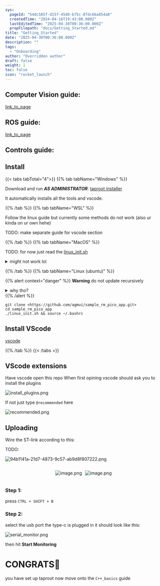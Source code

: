 ```yaml
---
sys:
  pageId: "54dc585f-d15f-45d0-b75c-8fdc66a854a8"
  createdTime: "2024-04-16T19:43:00.000Z"
  lastEditedTime: "2025-04-30T00:36:00.000Z"
  propFilepath: "docs/Getting_Started.md"
title: "Getting_Started"
date: "2025-04-30T00:36:00.000Z"
description: ""
tags:
  - "Onboarding"
author: "Overridden author"
draft: false
weight: 1
toc: false
icon: "rocket_launch"
---
```


## Computer Vision guide:

[link_to_page](86d45bc0-388b-4d26-8848-44f255f73d0e)

## ROS guide:

[link_to_page](3c76c1de-ec8f-46d6-8b0a-294005edc2d5)

## Controls guide:

## Install

{{< tabs tabTotal="4">}}
{{% tab tabName="Windows" %}}

Download and run _**AS ADMINISTRATOR**_: [taproot installer](https://github.com/Thornbots/TeachingFreshies/releases/tag/1.0)

It automatically installs all the tools and vscode.

{{% /tab %}}
{{% tab tabName="WSL" %}}

Follow the linux guide but currently some methods do not work (also ur kinda on ur own hehe)

TODO: make separate guide for vscode section

{{% /tab %}}
{{% tab tabName="MacOS" %}}

TODO: for now just read the [linux_init.sh](https://github.com/agmui/sample_rm_pico_app/blob/main/linux_init.sh)

<details>
<summary>might not work lol</summary>

`brew install libusb pkg-config`

Next install: [vscode](https://code.visualstudio.com/Download)

</details>

{{% /tab %}}
{{% tab tabName="Linux (ubuntu)" %}}

{{% alert context="danger" %}}
**Warning** do not update recursively
<details>
<summary>why tho?</summary>
There are some submodules that may go on for a while (like tinyusb) and I highly
recommend you don't need to get them.
If you want to see what submodules I update just look in `linux_init.sh`
</details>
{{% /alert %}}

```shell
git clone <https://github.com/agmui/sample_rm_pico_app.git>
cd sample_rm_pico_app
./linux_init.sh && source ~/.bashrc
```

## Install VScode

[vscode](https://code.visualstudio.com/Download)

{{% /tab %}}
{{< /tabs >}}

## VScode extensions

Have vscode open this repo
When first opining vscode should ask you to install the plugins

![install_plugins.png](https://prod-files-secure.s3.us-west-2.amazonaws.com/d518164a-d88e-44d1-a4ee-3adb3bd8bce0/89bd30f0-1825-4e77-867b-0a41ce370880/install_plugins.png?X-Amz-Algorithm=AWS4-HMAC-SHA256&X-Amz-Content-Sha256=UNSIGNED-PAYLOAD&X-Amz-Credential=ASIAZI2LB466VSDPWQPQ%2F20250706%2Fus-west-2%2Fs3%2Faws4_request&X-Amz-Date=20250706T042327Z&X-Amz-Expires=3600&X-Amz-Security-Token=IQoJb3JpZ2luX2VjEEgaCXVzLXdlc3QtMiJHMEUCIF2R%2FJBb%2FKwYp1oSNdaosGZiVsxhrUqF5kgJKGaXKIgOAiEAr6CNFnM4DF8WaRr0VOcXvfQ8AnKHGy9Ar6rQi6YoHz4q%2FwMIURAAGgw2Mzc0MjMxODM4MDUiDBNuhbNG8j0jZSJKVCrcA1mJkrwdHcYFJVLdvbqDMtQEIgVk5gwPWpoRZQCF6f52Sd0zsTECnD5Ty9o9%2Beqw5iCgiB415gcxWmCe0hEHzaEisCXCSXCEQfuMi%2Bm1MVNHk1r7%2BAMxOSgBReuOUROwQAKIeSrXJDTLXAaK9m7btGlPTIoryjQ0ccTH4gM%2FV2R6DKd17leN%2BftkZReQ8pN2p4LcfdyCW1Rag5c%2Bna%2F92FtwFnihxdpcfOc1tZuop%2FZ%2BkPTvCw0ecqqkDzfP9QK23cVJ1NsvZcSDyinhCmXg4ybasLnQxAIfa%2BWdpbjge%2FUUo5QNEf8wf%2F6zKVCOmOaVKNFwSJzA6VmkcbGHbGqM4hjSnxvHJiXdAMYeBy5LKAOiU7lXDdpylYvxibBy%2FXPqVupkEDw0%2FGutUsRpGcOStLH41dnEQwE%2F8dbZ8ne55WTiEmRLIY6vZ2gfxqFi3VKGFmZHzq09Lx0hi5RwK6B3mtOl8NKNSYV%2FLB5sVsFaRH3lmpWwtbxJhDOp8EPBf8or28v6kdQ1pO1%2BH4%2FwW4bx64e8mYTCzKOK9WyZBBbgmrnY2FUb62SNRbXuM8HyVGjztIM40IIVvOKXbeOMv5c2%2FnKEPhOz6fNLn0vvBuImMoP3ueoE6GFfiTPU%2B3gEMK3%2BpsMGOqUB%2BnCCsN476H0MepJgPnAymQEsEBTHGrDGyK6KkD9bTOat4rRea2YbZf7l6JV8mmMnEOsL2hC0sU1iLcbjaVkI35DkFCI4VqJW5fvaVjYFAOmw%2BSfawUXk2feGTXN789JvVaMZBMZTgwyxYQXDbzbCIthmdZ%2B6iG%2Fe05fznX8KQJDHclU5njp2VxT38YYZeAAVXybbMqRNHcmvszzXiv%2BJ1RBVNTok&X-Amz-Signature=c3c782114d807023c5eae87c7b5fef5c8bbf5cddd9a5517e8f363ef3caa5469a&X-Amz-SignedHeaders=host&x-amz-checksum-mode=ENABLED&x-id=GetObject)

If not just type `@recommended` here  

![recommended.png](https://prod-files-secure.s3.us-west-2.amazonaws.com/d518164a-d88e-44d1-a4ee-3adb3bd8bce0/61e661e9-5d85-4dfc-be0d-8d2097a5e793/recommended.png?X-Amz-Algorithm=AWS4-HMAC-SHA256&X-Amz-Content-Sha256=UNSIGNED-PAYLOAD&X-Amz-Credential=ASIAZI2LB466VSDPWQPQ%2F20250706%2Fus-west-2%2Fs3%2Faws4_request&X-Amz-Date=20250706T042327Z&X-Amz-Expires=3600&X-Amz-Security-Token=IQoJb3JpZ2luX2VjEEgaCXVzLXdlc3QtMiJHMEUCIF2R%2FJBb%2FKwYp1oSNdaosGZiVsxhrUqF5kgJKGaXKIgOAiEAr6CNFnM4DF8WaRr0VOcXvfQ8AnKHGy9Ar6rQi6YoHz4q%2FwMIURAAGgw2Mzc0MjMxODM4MDUiDBNuhbNG8j0jZSJKVCrcA1mJkrwdHcYFJVLdvbqDMtQEIgVk5gwPWpoRZQCF6f52Sd0zsTECnD5Ty9o9%2Beqw5iCgiB415gcxWmCe0hEHzaEisCXCSXCEQfuMi%2Bm1MVNHk1r7%2BAMxOSgBReuOUROwQAKIeSrXJDTLXAaK9m7btGlPTIoryjQ0ccTH4gM%2FV2R6DKd17leN%2BftkZReQ8pN2p4LcfdyCW1Rag5c%2Bna%2F92FtwFnihxdpcfOc1tZuop%2FZ%2BkPTvCw0ecqqkDzfP9QK23cVJ1NsvZcSDyinhCmXg4ybasLnQxAIfa%2BWdpbjge%2FUUo5QNEf8wf%2F6zKVCOmOaVKNFwSJzA6VmkcbGHbGqM4hjSnxvHJiXdAMYeBy5LKAOiU7lXDdpylYvxibBy%2FXPqVupkEDw0%2FGutUsRpGcOStLH41dnEQwE%2F8dbZ8ne55WTiEmRLIY6vZ2gfxqFi3VKGFmZHzq09Lx0hi5RwK6B3mtOl8NKNSYV%2FLB5sVsFaRH3lmpWwtbxJhDOp8EPBf8or28v6kdQ1pO1%2BH4%2FwW4bx64e8mYTCzKOK9WyZBBbgmrnY2FUb62SNRbXuM8HyVGjztIM40IIVvOKXbeOMv5c2%2FnKEPhOz6fNLn0vvBuImMoP3ueoE6GFfiTPU%2B3gEMK3%2BpsMGOqUB%2BnCCsN476H0MepJgPnAymQEsEBTHGrDGyK6KkD9bTOat4rRea2YbZf7l6JV8mmMnEOsL2hC0sU1iLcbjaVkI35DkFCI4VqJW5fvaVjYFAOmw%2BSfawUXk2feGTXN789JvVaMZBMZTgwyxYQXDbzbCIthmdZ%2B6iG%2Fe05fznX8KQJDHclU5njp2VxT38YYZeAAVXybbMqRNHcmvszzXiv%2BJ1RBVNTok&X-Amz-Signature=202ebe0bbae4169bc9ecfebeae2d1c9fb23c42db5b8cad348f1c0c841fb0e298&X-Amz-SignedHeaders=host&x-amz-checksum-mode=ENABLED&x-id=GetObject)

## Uploading

Wire the ST-link according to this:

TODO:

![94b1141a-21d7-4873-9c57-ab9d8f807222.png](https://prod-files-secure.s3.us-west-2.amazonaws.com/d518164a-d88e-44d1-a4ee-3adb3bd8bce0/e5fad17d-ab82-4300-9f4c-505ab4b1202c/94b1141a-21d7-4873-9c57-ab9d8f807222.png?X-Amz-Algorithm=AWS4-HMAC-SHA256&X-Amz-Content-Sha256=UNSIGNED-PAYLOAD&X-Amz-Credential=ASIAZI2LB466VSDPWQPQ%2F20250706%2Fus-west-2%2Fs3%2Faws4_request&X-Amz-Date=20250706T042327Z&X-Amz-Expires=3600&X-Amz-Security-Token=IQoJb3JpZ2luX2VjEEgaCXVzLXdlc3QtMiJHMEUCIF2R%2FJBb%2FKwYp1oSNdaosGZiVsxhrUqF5kgJKGaXKIgOAiEAr6CNFnM4DF8WaRr0VOcXvfQ8AnKHGy9Ar6rQi6YoHz4q%2FwMIURAAGgw2Mzc0MjMxODM4MDUiDBNuhbNG8j0jZSJKVCrcA1mJkrwdHcYFJVLdvbqDMtQEIgVk5gwPWpoRZQCF6f52Sd0zsTECnD5Ty9o9%2Beqw5iCgiB415gcxWmCe0hEHzaEisCXCSXCEQfuMi%2Bm1MVNHk1r7%2BAMxOSgBReuOUROwQAKIeSrXJDTLXAaK9m7btGlPTIoryjQ0ccTH4gM%2FV2R6DKd17leN%2BftkZReQ8pN2p4LcfdyCW1Rag5c%2Bna%2F92FtwFnihxdpcfOc1tZuop%2FZ%2BkPTvCw0ecqqkDzfP9QK23cVJ1NsvZcSDyinhCmXg4ybasLnQxAIfa%2BWdpbjge%2FUUo5QNEf8wf%2F6zKVCOmOaVKNFwSJzA6VmkcbGHbGqM4hjSnxvHJiXdAMYeBy5LKAOiU7lXDdpylYvxibBy%2FXPqVupkEDw0%2FGutUsRpGcOStLH41dnEQwE%2F8dbZ8ne55WTiEmRLIY6vZ2gfxqFi3VKGFmZHzq09Lx0hi5RwK6B3mtOl8NKNSYV%2FLB5sVsFaRH3lmpWwtbxJhDOp8EPBf8or28v6kdQ1pO1%2BH4%2FwW4bx64e8mYTCzKOK9WyZBBbgmrnY2FUb62SNRbXuM8HyVGjztIM40IIVvOKXbeOMv5c2%2FnKEPhOz6fNLn0vvBuImMoP3ueoE6GFfiTPU%2B3gEMK3%2BpsMGOqUB%2BnCCsN476H0MepJgPnAymQEsEBTHGrDGyK6KkD9bTOat4rRea2YbZf7l6JV8mmMnEOsL2hC0sU1iLcbjaVkI35DkFCI4VqJW5fvaVjYFAOmw%2BSfawUXk2feGTXN789JvVaMZBMZTgwyxYQXDbzbCIthmdZ%2B6iG%2Fe05fznX8KQJDHclU5njp2VxT38YYZeAAVXybbMqRNHcmvszzXiv%2BJ1RBVNTok&X-Amz-Signature=9f34a5d0256cc56907e82aac083cbdfd5d6d5b8a2540475f1f0435a2fffb5e37&X-Amz-SignedHeaders=host&x-amz-checksum-mode=ENABLED&x-id=GetObject)

<div style="display: flex;flex-direction: row; column-gap:10px; max-width: 630px;justify-content: center;">
<div>

![image.png](https://prod-files-secure.s3.us-west-2.amazonaws.com/d518164a-d88e-44d1-a4ee-3adb3bd8bce0/210ecb78-1116-4d7b-b9b7-2292f66fa2c2/image.png?X-Amz-Algorithm=AWS4-HMAC-SHA256&X-Amz-Content-Sha256=UNSIGNED-PAYLOAD&X-Amz-Credential=ASIAZI2LB46663JZKJS7%2F20250706%2Fus-west-2%2Fs3%2Faws4_request&X-Amz-Date=20250706T042333Z&X-Amz-Expires=3600&X-Amz-Security-Token=IQoJb3JpZ2luX2VjEEkaCXVzLXdlc3QtMiJHMEUCIQC2QCyV3f4OIe%2FDXRRye6UOvXC8CO0p%2FxRmJ6IN9P26AwIgIej2Mu1poUY%2F1UsOIbK9FCqL2rPW3xbd5FgOsuFDc0Yq%2FwMIUhAAGgw2Mzc0MjMxODM4MDUiDNrWCYxMsgQwDzjMHCrcA%2FTINCw%2Ba3E0jJNWxIabSaABJPIYNvc673TlGYYjIz87b83Mazjr54DW93h9yCAlM3D2DX0Xu5oKjtzPXS6GtfMmXN0yN7NuXeOPSChYgkPzqfZHKr%2F0qSRbIyuyqa6FydUvgXiWvgxADn5rRN6Q4Ba24NtNBpB9WLSFjD3b4MXTnFXghnV1PZDR63GBVZ%2FKiec0YbjOgMFXVAbOH2rphM%2Br5WJCzTyh%2BVB1XvK3r6lxLcJPVPMqkdTRrAqlktaGdKiIzJdL6SuEadPa5Cxu0jfo2bbINmzcVqDkDCO4Yuc7TVc9MksRD57k6bNFfNI2ef7dLDSE5kdhddVqpqtI3eLI%2BZdVuQWimeh9xZwaNusldSQXS%2F1C6yA1OhQNqTM93U5ZV%2Be07o9u0Wd3BGOaQKj08H94zRRVaF1M9Pl3IXtZOCaPrcyVtEjpm34BVFPIjAnODcLCZdPkkT21oEwWG%2BBCjx4hoNQ8TXL9JVqQhVWNVrgJnat4SF0UsUZKfH0CUhOv93EanrPAqyLOaxV2LsDFvCnFW0fm6as6rrF6Hm0N%2BmXtJy0NWIVUEcJnGSLxM3vhR7T3RIQ2sVaY2cxzyc6l6cfoehCzqYhXUIsbL9UaysqXAL3KwR%2F2rRBNMIuNp8MGOqUBXN%2Bu6RP4sckYI89kW2ukEZC8lRhFhdZMZ7eg41QKfN2VNpOAkKDOO1StowX9fxJDwbVNRZL%2F%2BgEC%2Bdt11oYNuVyxgkxSM1OQ82rZc7NPz9Ez5IqJVQPlpWJry5luqfnrRgU6hwgi5qQI%2FZatLe1l7AVb7iVuOy0YyRLoWpoS1sCcpWm98sgnPzWzVyGBx%2BYQQr3qTqaWtMCLwbD0ihdzcvOwwtAq&X-Amz-Signature=c7cc070ba30448adc9bd34b7a4f972ef67905e92ac2577eeaa0388eec9816919&X-Amz-SignedHeaders=host&x-amz-checksum-mode=ENABLED&x-id=GetObject)

</div>
<div>

![image.png](https://prod-files-secure.s3.us-west-2.amazonaws.com/d518164a-d88e-44d1-a4ee-3adb3bd8bce0/33a0fd0f-8ca6-4a86-8e09-26e95ded1fff/image.png?X-Amz-Algorithm=AWS4-HMAC-SHA256&X-Amz-Content-Sha256=UNSIGNED-PAYLOAD&X-Amz-Credential=ASIAZI2LB4665XX7J2JJ%2F20250706%2Fus-west-2%2Fs3%2Faws4_request&X-Amz-Date=20250706T042334Z&X-Amz-Expires=3600&X-Amz-Security-Token=IQoJb3JpZ2luX2VjEEkaCXVzLXdlc3QtMiJHMEUCIQCiyoVBWfu6kIQLGYXJb9MFxqoHs0jxjaWlE15xQsWjagIgWVbf581P2UbgidNV97qlotsJPn8NnuArtWiuT0U%2BZIAq%2FwMIUhAAGgw2Mzc0MjMxODM4MDUiDNSvr7087cXmGWpN2ircA3nEFEORSJuHebjRnBQpGBlTcaTyWgt92BGGxGeZbJo1Pgu8vUD6kAP51N8lrXuJeY6uk9EA1Aw6efDZsZ2GLNf2Yj%2BNliGQ0LERmhoDdHh5pkkpm4X5HO00KhPz42DRJuetCZ%2BiKhK8FGEXeN2du%2BUWU%2BIiaSB4vU%2BETf44WqvfY%2FlnV4bVuJoEh5cXwPMfpuqNZGqhRHqVsIhlJw2f2iQWmZ2J422u87F5tyCkQikv6lmHpIVzZCtQMU0%2BLhfnGzlSLQjMJ3debtGZeXWvUYjNfweeh%2BY2QoyzPWv1PzlPyzMxdZfKeLa8LUfr9RP0WAitrOcNopoL5oa4QyRpYzG7W9nLULqYoEACpOgwZMmWQasE%2ByKGPRmEwaL656p3IauVkX51RSVA9fsg1jp939ikfWGwbVzKL6kihPsjfRBHX7xxG6439%2F3uPiZECu4vVFBqFPncOJ1thuwSzNPu5FHCnG6R%2FXBOPWh%2FgOsVNS6x68wYJV8guxYOpqWT1tUksKBiepS0pl9AxHtBdVUNW9KRSmKk6ThVP1vsVGh%2FmX0zhMW58OdvqLGKEddu2hiZLpZ5p43aeSJXVQJj9Q4xnP7ssa3uBQ%2Byw1%2FIvPM7PaZ1g3sdSxjrSpMpGzhaMIqXp8MGOqUBqEswlhCL%2BUarAtno5E%2BK71dKazP0QU3j7upFCDi269Mm4Nb66EGaI7f8vkyJRf9KF1X53jtjoCBhzsNWVjDCBoN3ECZIeqp9M6PCX8L06UjJAl2f%2FNEY%2F5SHv4TGiXy2Xl9zdc4OfCePXJlQsW%2Bw6nKkZUWkHiuB1QyXvi9hL39a3zBVdP8qCcP089PFDswWm375wQieWSxs7L3gSV27YweyN0OJ&X-Amz-Signature=a1f146f590bf49f13fc147e7160301770d5d16eb3cf2e4d8bc585ec8d6576655&X-Amz-SignedHeaders=host&x-amz-checksum-mode=ENABLED&x-id=GetObject)

</div>
</div>

### Step 1:

press `CTRL + SHIFT + B`

### Step 2:

select the usb port the type-c is plugged in it should look like this:

![serial_monitor.png](https://prod-files-secure.s3.us-west-2.amazonaws.com/d518164a-d88e-44d1-a4ee-3adb3bd8bce0/f03f4774-05d4-4393-b6a0-d5efb6d315ab/serial_monitor.png?X-Amz-Algorithm=AWS4-HMAC-SHA256&X-Amz-Content-Sha256=UNSIGNED-PAYLOAD&X-Amz-Credential=ASIAZI2LB466VSDPWQPQ%2F20250706%2Fus-west-2%2Fs3%2Faws4_request&X-Amz-Date=20250706T042327Z&X-Amz-Expires=3600&X-Amz-Security-Token=IQoJb3JpZ2luX2VjEEgaCXVzLXdlc3QtMiJHMEUCIF2R%2FJBb%2FKwYp1oSNdaosGZiVsxhrUqF5kgJKGaXKIgOAiEAr6CNFnM4DF8WaRr0VOcXvfQ8AnKHGy9Ar6rQi6YoHz4q%2FwMIURAAGgw2Mzc0MjMxODM4MDUiDBNuhbNG8j0jZSJKVCrcA1mJkrwdHcYFJVLdvbqDMtQEIgVk5gwPWpoRZQCF6f52Sd0zsTECnD5Ty9o9%2Beqw5iCgiB415gcxWmCe0hEHzaEisCXCSXCEQfuMi%2Bm1MVNHk1r7%2BAMxOSgBReuOUROwQAKIeSrXJDTLXAaK9m7btGlPTIoryjQ0ccTH4gM%2FV2R6DKd17leN%2BftkZReQ8pN2p4LcfdyCW1Rag5c%2Bna%2F92FtwFnihxdpcfOc1tZuop%2FZ%2BkPTvCw0ecqqkDzfP9QK23cVJ1NsvZcSDyinhCmXg4ybasLnQxAIfa%2BWdpbjge%2FUUo5QNEf8wf%2F6zKVCOmOaVKNFwSJzA6VmkcbGHbGqM4hjSnxvHJiXdAMYeBy5LKAOiU7lXDdpylYvxibBy%2FXPqVupkEDw0%2FGutUsRpGcOStLH41dnEQwE%2F8dbZ8ne55WTiEmRLIY6vZ2gfxqFi3VKGFmZHzq09Lx0hi5RwK6B3mtOl8NKNSYV%2FLB5sVsFaRH3lmpWwtbxJhDOp8EPBf8or28v6kdQ1pO1%2BH4%2FwW4bx64e8mYTCzKOK9WyZBBbgmrnY2FUb62SNRbXuM8HyVGjztIM40IIVvOKXbeOMv5c2%2FnKEPhOz6fNLn0vvBuImMoP3ueoE6GFfiTPU%2B3gEMK3%2BpsMGOqUB%2BnCCsN476H0MepJgPnAymQEsEBTHGrDGyK6KkD9bTOat4rRea2YbZf7l6JV8mmMnEOsL2hC0sU1iLcbjaVkI35DkFCI4VqJW5fvaVjYFAOmw%2BSfawUXk2feGTXN789JvVaMZBMZTgwyxYQXDbzbCIthmdZ%2B6iG%2Fe05fznX8KQJDHclU5njp2VxT38YYZeAAVXybbMqRNHcmvszzXiv%2BJ1RBVNTok&X-Amz-Signature=912841d8aecf23d6c243b7d65d5bc759367f240aaf50b645afb360fe09288b1d&X-Amz-SignedHeaders=host&x-amz-checksum-mode=ENABLED&x-id=GetObject)

then hit **Start Monitoring**

# CONGRATS🎉

you have set up taproot now move onto the `C++_basics` guide
